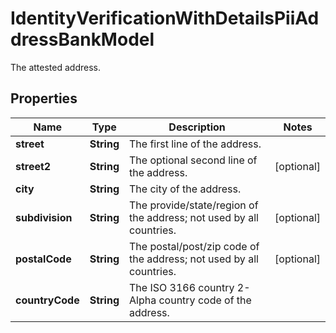 

# IdentityVerificationWithDetailsPiiAddressBankModel

The attested address.

## Properties

| Name | Type | Description | Notes |
|------------ | ------------- | ------------- | -------------|
|**street** | **String** | The first line of the address. |  |
|**street2** | **String** | The optional second line of the address. |  [optional] |
|**city** | **String** | The city of the address. |  |
|**subdivision** | **String** | The provide/state/region of the address; not used by all countries. |  [optional] |
|**postalCode** | **String** | The postal/post/zip code of the address; not used by all countries. |  [optional] |
|**countryCode** | **String** | The ISO 3166 country 2-Alpha country code of the address. |  |



